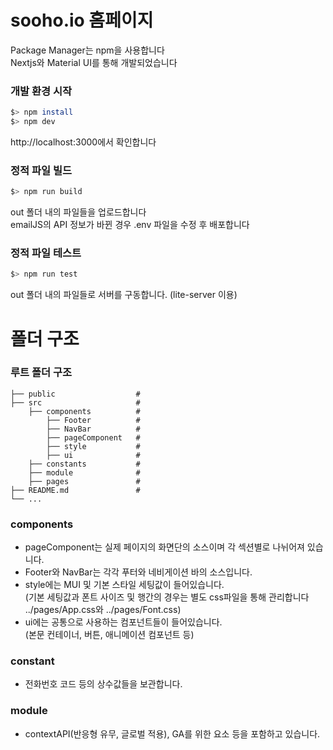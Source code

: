 # sooho.io 홈페이지

Package Manager는 npm을 사용합니다  
Nextjs와 Material UI를 통해 개발되었습니다

### 개발 환경 시작

```bash
$> npm install
$> npm dev
```

http://localhost:3000에서 확인합니다

### 정적 파일 빌드

```bash
$> npm run build
```

out 폴더 내의 파일들을 업로드합니다  
emailJS의 API 정보가 바뀐 경우 .env 파일을 수정 후 배포합니다

### 정적 파일 테스트

```bash
$> npm run test
```

out 폴더 내의 파일들로 서버를 구동합니다.
(lite-server 이용)

# 폴더 구조

### 루트 폴더 구조

    ├── public                  #
    ├── src                     #
        ├── components          #
            ├── Footer          #
            ├── NavBar          #
            ├── pageComponent   #
            ├── style           #
            ├── ui              #
        ├── constants           #
        ├── module              #
        ├── pages               #
    ├── README.md               #
    └── ...

### components

- pageComponent는 실제 페이지의 화면단의 소스이며 각 섹션별로 나뉘어져 있습니다.
- Footer와 NavBar는 각각 푸터와 네비게이션 바의 소스입니다.
- style에는 MUI 및 기본 스타일 세팅값이 들어있습니다.  
  (기본 세팅값과 폰트 사이즈 및 행간의 경우는 별도 css파일을 통해 관리합니다 ../pages/App.css와 ../pages/Font.css)
- ui에는 공통으로 사용하는 컴포넌트들이 들어있습니다.  
  (본문 컨테이너, 버튼, 애니메이션 컴포넌트 등)

### constant

- 전화번호 코드 등의 상수값들을 보관합니다.

### module

- contextAPI(반응형 유무, 글로벌 적용), GA를 위한 요소 등을 포함하고 있습니다.

